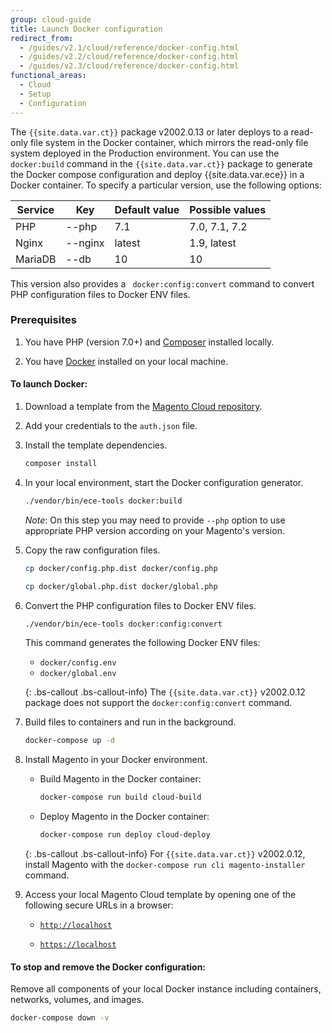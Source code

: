 ```yaml
---
group: cloud-guide
title: Launch Docker configuration
redirect_from:
  - /guides/v2.1/cloud/reference/docker-config.html
  - /guides/v2.2/cloud/reference/docker-config.html
  - /guides/v2.3/cloud/reference/docker-config.html
functional_areas:
  - Cloud
  - Setup
  - Configuration
---
```


The `{{site.data.var.ct}}` package v2002.0.13 or later deploys to a read-only file system in the Docker container, which mirrors the read-only file system deployed in the Production environment. You can use the `docker:build` command in the `{{site.data.var.ct}}` package to generate the Docker compose configuration and deploy {{site.data.var.ece}} in a Docker container. To specify a particular version, use the following options:

| Service     | Key      | Default value | Possible values |
| ----------- | -------- | ------------- | --------------- |
| PHP         | --php    | 7.1           | 7.0, 7.1, 7.2   |
| Nginx       | --nginx  | latest        | 1.9, latest     |
| MariaDB     | --db     | 10            | 10              |

This version also provides a ` docker:config:convert` command to convert PHP configuration files to Docker ENV files.

### Prerequisites ###

1.  You have PHP (version 7.0+) and [Composer](https://getcomposer.org) installed locally.

1.  You have [Docker](https://www.docker.com/get-started) installed on your local machine.

#### To launch Docker:

1.  Download a template from the [Magento Cloud repository](https://github.com/magento/magento-cloud).

1.  Add your credentials to the `auth.json` file.

1.  Install the template dependencies.

    ```bash
    composer install
    ```

1.  In your local environment, start the Docker configuration generator.

    ```bash
    ./vendor/bin/ece-tools docker:build
    ```
    
    *Note*: On this step you may need to provide `--php` option to use appropriate PHP version according on your Magento's version.

1.  Copy the raw configuration files.

    ```bash
    cp docker/config.php.dist docker/config.php
    ```

    ```bash
    cp docker/global.php.dist docker/global.php
    ```

1. Convert the PHP configuration files to Docker ENV files.

    ```bash
    ./vendor/bin/ece-tools docker:config:convert
    ```
    This command generates the following Docker ENV files:

    * `docker/config.env`
    * `docker/global.env`

    {: .bs-callout .bs-callout-info}
    The `{{site.data.var.ct}}` v2002.0.12 package does not support the `docker:config:convert` command.

1.  Build files to containers and run in the background.

    ```bash
    docker-compose up -d
    ```

1. Install Magento in your Docker environment.

    * Build Magento in the Docker container:

        ```bash
        docker-compose run build cloud-build
        ```

    * Deploy Magento in the Docker container:

        ```bash
        docker-compose run deploy cloud-deploy
        ```

    {: .bs-callout .bs-callout-info}
    For `{{site.data.var.ct}}` v2002.0.12, install Magento with the `docker-compose run cli magento-installer` command.

1.  Access your local Magento Cloud template by opening one of the following secure URLs in a browser:

    -  [`http://localhost`](http://localhost)

    -  [`https://localhost`](https://localhost)

#### To stop and remove the Docker configuration:

Remove all components of your local Docker instance including containers, networks, volumes, and images.

```bash
docker-compose down -v
```
